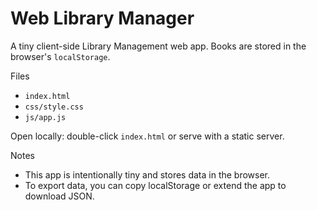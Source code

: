 # Web Library Manager

A tiny client-side Library Management web app. Books are stored in the browser's `localStorage`.

Files
- `index.html`
- `css/style.css`
- `js/app.js`

Open locally: double-click `index.html` or serve with a static server.

Notes
- This app is intentionally tiny and stores data in the browser.
- To export data, you can copy localStorage or extend the app to download JSON.
